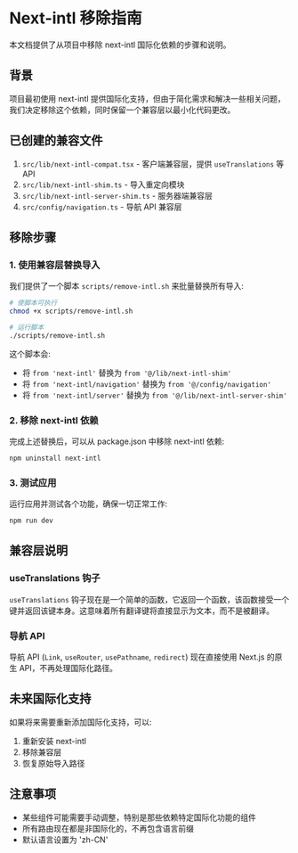 # Next-intl 移除指南

本文档提供了从项目中移除 next-intl 国际化依赖的步骤和说明。

## 背景

项目最初使用 next-intl 提供国际化支持，但由于简化需求和解决一些相关问题，我们决定移除这个依赖，同时保留一个兼容层以最小化代码更改。

## 已创建的兼容文件

1. `src/lib/next-intl-compat.tsx` - 客户端兼容层，提供 `useTranslations` 等 API
2. `src/lib/next-intl-shim.ts` - 导入重定向模块
3. `src/lib/next-intl-server-shim.ts` - 服务器端兼容层
4. `src/config/navigation.ts` - 导航 API 兼容层

## 移除步骤

### 1. 使用兼容层替换导入

我们提供了一个脚本 `scripts/remove-intl.sh` 来批量替换所有导入:

```bash
# 使脚本可执行
chmod +x scripts/remove-intl.sh

# 运行脚本
./scripts/remove-intl.sh
```

这个脚本会:
- 将 `from 'next-intl'` 替换为 `from '@/lib/next-intl-shim'`
- 将 `from 'next-intl/navigation'` 替换为 `from '@/config/navigation'`
- 将 `from 'next-intl/server'` 替换为 `from '@/lib/next-intl-server-shim'`

### 2. 移除 next-intl 依赖

完成上述替换后，可以从 package.json 中移除 next-intl 依赖:

```bash
npm uninstall next-intl
```

### 3. 测试应用

运行应用并测试各个功能，确保一切正常工作:

```bash
npm run dev
```

## 兼容层说明

### useTranslations 钩子

`useTranslations` 钩子现在是一个简单的函数，它返回一个函数，该函数接受一个键并返回该键本身。这意味着所有翻译键将直接显示为文本，而不是被翻译。

### 导航 API

导航 API (`Link`, `useRouter`, `usePathname`, `redirect`) 现在直接使用 Next.js 的原生 API，不再处理国际化路径。

## 未来国际化支持

如果将来需要重新添加国际化支持，可以:

1. 重新安装 next-intl
2. 移除兼容层
3. 恢复原始导入路径

## 注意事项

- 某些组件可能需要手动调整，特别是那些依赖特定国际化功能的组件
- 所有路由现在都是非国际化的，不再包含语言前缀
- 默认语言设置为 'zh-CN' 